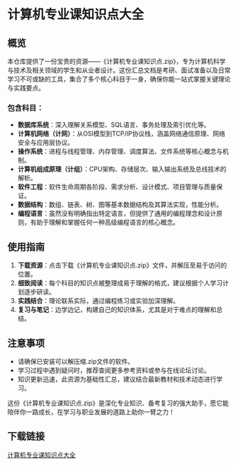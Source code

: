 # 计算机专业课知识点大全

## 概览

本仓库提供了一份宝贵的资源——《计算机专业课知识点.zip》，专为计算机科学与技术及相关领域的学生和从业者设计。这份汇总文档是考研、面试准备以及日常学习不可或缺的工具，集合了多个核心科目于一身，确保你能一站式掌握关键理论与实践要点。

### 包含科目：

- **数据库系统**：深入理解关系模型、SQL语言、事务处理及索引优化等。
- **计算机网络（计网）**：从OSI模型到TCP/IP协议栈，涵盖网络通信原理、网络安全与应用层协议。
- **操作系统**：进程与线程管理、内存管理、调度算法、文件系统等核心概念与机制。
- **计算机组成原理（计组）**：CPU架构、存储层次、输入输出系统及总线技术的解析。
- **软件工程**：软件生命周期各阶段、需求分析、设计模式、项目管理与质量保证。
- **数据结构**：数组、链表、树、图等基本数据结构及其算法实现，性能分析。
- **编程语言**：虽然没有明确指出特定语言，但提供了通用的编程理念和设计原则，有助于理解和掌握任何一种高级编程语言的核心概念。

## 使用指南

1. **下载资源**：点击下载《计算机专业课知识点.zip》文件，并解压至易于访问的位置。
2. **细致阅读**：每个科目的知识点被整理成易于理解的格式，建议根据个人学习计划逐步研读。
3. **实践结合**：理论联系实际，通过编程练习或实验加深理解。
4. **复习与笔记**：边学边记，构建自己的知识体系，尤其是对于难点的理解和总结。

## 注意事项

- 请确保已安装可以解压缩.zip文件的软件。
- 学习过程中遇到疑问时，推荐查阅更多参考资料或参与在线论坛讨论。
- 知识更新迅速，此资源为基础性汇总，建议结合最新教材和技术动态进行学习。

这份《计算机专业课知识点.zip》是深化专业知识、备考复习的强大助手，愿它能陪伴你一路成长，在学习与职业发展的道路上助你一臂之力！

## 下载链接

[计算机专业课知识点大全](https://pan.quark.cn/s/990139be8b00)